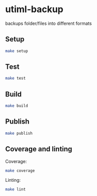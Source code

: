 # utiml-backup

backups folder/files into different formats

## Setup

```bash
make setup
```

## Test

```bash
make test
```

## Build

```bash
make build
```

## Publish

```bash
make publish
```

## Coverage and linting

Coverage:

```bash
make coverage
```

Linting:

```bash
make lint
```

